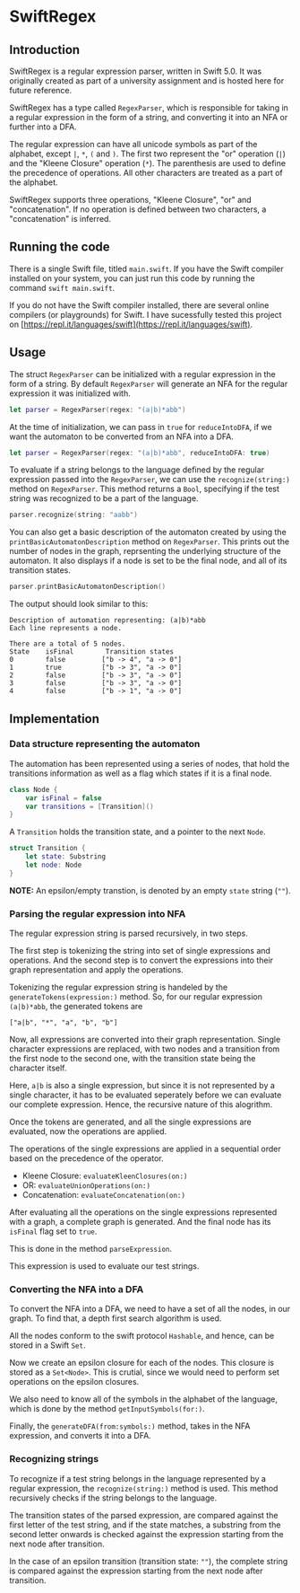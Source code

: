 # SwiftRegex

## Introduction 

SwiftRegex is a regular expression parser, written in Swift 5.0. It was originally created as part of a university assignment and is hosted here for future reference.

SwiftRegex has a type called `RegexParser`, which is responsible for taking in a regular expression in the form of a string, and converting it into an NFA or further into a DFA. 

The regular expression can have all unicode symbols as part of the alphabet, except `|`, `*`, `(` and `)`. The first two represent the "or" operation (`|`) and the "Kleene Closure" operation (`*`). The parenthesis are used to define the precedence of operations. All other characters are treated as a part of the alphabet.

SwiftRegex supports three operations, "Kleene Closure", "or" and "concatenation". If no operation is defined between two characters, a "concatenation" is inferred.

## Running the code

There is a single Swift file, titled `main.swift`. If you have the Swift compiler installed on your system, you can just run this code by running the command `swift main.swift`.

If you do not have the Swift compiler installed, there are several online compilers (or playgrounds) for Swift. I have sucessfully tested this project on [https://repl.it/languages/swift](https://repl.it/languages/swift).

## Usage

The struct `RegexParser` can be initialized with a regular expression in the form of a string. By default `RegexParser` will generate an NFA for the regular expression it was initialized with. 

```swift
let parser = RegexParser(regex: "(a|b)*abb")
```

At the time of initialization, we can pass in `true` for `reduceIntoDFA`, if we want the automaton to be converted from an NFA into a DFA. 

```swift
let parser = RegexParser(regex: "(a|b)*abb", reduceIntoDFA: true)
```

To evaluate if a string belongs to the language defined by the regular expression passed into the `RegexParser`, we can use the `recognize(string:)` method on `RegexParser`. This method returns a `Bool`, specifying if the test string was recognized to be a part of the language.

```swift
parser.recognize(string: "aabb")
```

You can also get a basic description of the automaton created by using the `printBasicAutomatonDescription` method on `RegexParser`. This prints out the number of nodes in the graph, reprsenting the underlying structure of the automaton. It also displays if a node is set to be the final node, and all of its transition states. 

```swift
parser.printBasicAutomatonDescription()
```

The output should look similar to this:

```
Description of automation representing: (a|b)*abb
Each line represents a node.

There are a total of 5 nodes.
State    isFinal        Transition states
0        false         ["b -> 4", "a -> 0"]
1        true          ["b -> 3", "a -> 0"]
2        false         ["b -> 3", "a -> 0"]
3        false         ["b -> 3", "a -> 0"]
4        false         ["b -> 1", "a -> 0"]
```

## Implementation

### Data structure representing the automaton

The automation has been represented using a series of nodes, that hold the transitions information as well as a flag which states if it is a final node.

```swift
class Node {
    var isFinal = false
    var transitions = [Transition]()
}
```

A `Transition` holds the transition state, and a pointer to the next `Node`.

```swift
struct Transition {
    let state: Substring
    let node: Node
}
```

**NOTE:** An epsilon/empty transtion, is denoted by an empty `state` string (`""`).

### Parsing the regular expression into NFA

The regular expression string is parsed recursively, in two steps. 

The first step is tokenizing the string into set of single expressions and operations. And the second step is to convert the expressions into their graph representation and apply the operations.

Tokenizing the regular expression string is handeled by the `generateTokens(expression:)` method. So, for our regular expression `(a|b)*abb`, the generated tokens are

```
["a|b", "*", "a", "b", "b"]
```

Now, all expressions are converted into their graph representation. Single character expressions are replaced, with two nodes and a transition from the first node to the second one, with the transition state being the character itself.

Here, `a|b` is also a single expression, but since it is not represented by a single character, it has to be evaluated seperately before we can evaluate our complete expression. Hence, the recursive nature of this alogrithm.

Once the tokens are generated, and all the single expressions are evaluated, now the operations are applied. 

The operations of the single expressions are applied in a sequential order based on the precedence of the operator.

- Kleene Closure: `evaluateKleenClosures(on:)`
- OR: `evaluateUnionOperations(on:)`
- Concatenation: `evaluateConcatenation(on:)`

After evaluating all the operations on the single expressions represented with a graph, a complete graph is generated. And the final node has its `isFinal` flag set to `true`. 

This is done in the method `parseExpression`.

This expression is used to evaluate our test strings.

### Converting the NFA into a DFA

To convert the NFA into a DFA, we need to have a set of all the nodes, in our graph. To find that, a depth first search algorithm is used.

All the nodes conform to the swift protocol `Hashable`, and hence, can be stored in a Swift `Set`.

Now we create an epsilon closure for each of the nodes. This closure is stored as a `Set<Node>`. This is crutial, since we would need to perform set operations on the epsilon closures.

We also need to know all of the symbols in the alphabet of the language, which is done by the method `getInputSymbols(for:)`.

Finally, the `generateDFA(from:symbols:)` method, takes in the NFA expression, and converts it into a DFA.

### Recognizing strings

To recognize if a test string belongs in the language represented by a regular expression, the `recognize(string:)` method is used. This method recursively checks if the string belongs to the language.

The transition states of the parsed expression, are compared against the first letter of the test string, and if the state matches, a substring from the second letter onwards is checked against the expression starting from the next node after transition.

In the case of an epsilon transition (transition state: `""`), the complete string is compared against the expression starting from the next node after transition.

